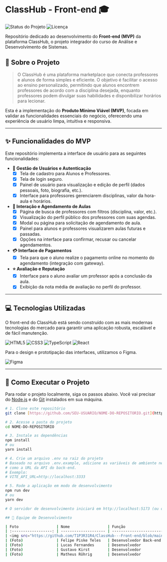 # ClassHub - Front-end 🎓

![Status do Projeto](https://img.shields.io/badge/status-em%20desenvolvimento-yellow)
![Licença](https://img.shields.io/badge/licen%C3%A7a-MIT-blue)

Repositório dedicado ao desenvolvimento do **Front-end (MVP)** da plataforma ClassHub, o projeto integrador do curso de Análise e Desenvolvimento de Sistemas.

## 📖 Sobre o Projeto

> O ClassHub é uma plataforma marketplace que conecta professores e alunos de forma simples e eficiente. O objetivo é facilitar o acesso ao ensino personalizado, permitindo que alunos encontrem professores de acordo com a disciplina desejada, enquanto professores podem divulgar suas habilidades e disponibilizar horários para lecionar.

Esta é a implementação do **Produto Mínimo Viável (MVP)**, focada em validar as funcionalidades essenciais do negócio, oferecendo uma experiência de usuário limpa, intuitiva e responsiva.

---

## ✨ Funcionalidades do MVP

Este repositório implementa a interface de usuário para as seguintes funcionalidades:

* **👤 Gestão de Usuários e Autenticação**
    * [x] Tela de cadastro para Alunos e Professores.
    * [x] Tela de login seguro.
    * [x] Painel de usuário para visualização e edição de perfil (dados pessoais, foto, biografia, etc.).
    * [x] Interface para professores gerenciarem disciplinas, valor da hora-aula e horários.

* **📅 Interação e Agendamento de Aulas**
    * [x] Página de busca de professores com filtros (disciplina, valor, etc.).
    * [x] Visualização do perfil público dos professores com suas agendas.
    * [x] Modal ou página para solicitação de agendamento de aula.
    * [x] Painel para alunos e professores visualizarem aulas futuras e passadas.
    * [x] Opções na interface para confirmar, recusar ou cancelar agendamentos.

* **💳 Interface de Pagamentos**
    * [x] Tela para que o aluno realize o pagamento online no momento do agendamento (integração com gateway).

* **⭐ Avaliação e Reputação**
    * [x] Interface para o aluno avaliar um professor após a conclusão da aula.
    * [x] Exibição da nota média de avaliação no perfil do professor.

---

## 💻 Tecnologias Utilizadas

O front-end do ClassHub está sendo construído com as mais modernas tecnologias do mercado para garantir uma aplicação robusta, escalável e de fácil manutenção.

![HTML5](https://img.shields.io/badge/HTML5-E34F26?style=for-the-badge&logo=html5&logoColor=white)
![CSS3](https://img.shields.io/badge/CSS3-1572B6?style=for-the-badge&logo=css3&logoColor=white)
![TypeScript](https://img.shields.io/badge/TypeScript-3178C6?style=for-the-badge&logo=typescript&logoColor=white)
![React](https://img.shields.io/badge/React-20232A?style=for-the-badge&logo=react&logoColor=61DAFB)

Para o design e prototipação das interfaces, utilizamos o Figma.

![Figma](https://img.shields.io/badge/Figma-F24E1E?style=for-the-badge&logo=figma&logoColor=white)

---

## 🚀 Como Executar o Projeto

Para rodar o projeto localmente, siga os passos abaixo. Você vai precisar do [Node.js](https://nodejs.org/en/) e do [Git](https://git-scm.com/) instalados em sua máquina.

```bash
# 1. Clone este repositório
git clone [https://github.com/SEU-USUARIO/NOME-DO-REPOSITORIO.git](https://github.com/SEU-USUARIO/NOME-DO-REPOSITORIO.git)

# 2. Acesse a pasta do projeto
cd NOME-DO-REPOSITORIO

# 3. Instale as dependências
npm install
# ou
yarn install

# 4. Crie um arquivo .env na raiz do projeto
# Baseado no arquivo .env.example, adicione as variáveis de ambiente necessárias,
# como a URL da API do back-end.
# Exemplo:
# VITE_API_URL=http://localhost:3333

# 5. Rode a aplicação em modo de desenvolvimento
npm run dev
# ou
yarn dev

# O servidor de desenvolvimento iniciará em http://localhost:5173 (ou outra porta disponível)

## 👥 Equipe de Desenvolvimento

| Foto                 | Nome                 | Função                          | GitHub                                     |
| :------------------: | -------------------- | ------------------------------- | ------------------------------------------ |
| <img src="https://github.com/T1P3R31R4/ClassHub---Front-end/blob/main/src/assets/imagens/tiago_profile.png?raw=true" width="70px" alt="Foto de Tiago Jesus Pereira"/> | Tiago Jesus Pereira  | Desenvolvedor Front-end (PO)    | [T1P3R31R4](https://github.com/T1P3R31R4) |
| (Foto)               | Felipe Piske Teles   | Desenvolvedor Back-end          | [Link para o GitHub](https://github.com/) |
| (Foto)               | Lucas Fernandes      | Desenvolvedor                   | [Link para o GitHub](https://github.com/) |
| (Foto)               | Gustavo Kirst        | Desenvolvedor                   | [Link para o GitHub](https://github.com/) |
| (Foto)               | Matheus Röhrig       | Desenvolvedor                   | [Link para o GitHub](https://github.com/) |

